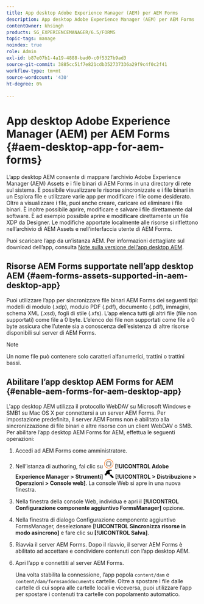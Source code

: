 ```yaml
---
title: App desktop Adobe Experience Manager (AEM) per AEM Forms
description: App desktop Adobe Experience Manager (AEM) per AEM Forms
contentOwner: khsingh
products: SG_EXPERIENCEMANAGER/6.5/FORMS
topic-tags: manage
noindex: true
role: Admin
exl-id: b87e07b1-4a19-4888-bad0-c0f5327b9ad3
source-git-commit: 3885cc51f7e821cdb352737336a29f9c4f0c2f41
workflow-type: tm+mt
source-wordcount: '430'
ht-degree: 0%

---
```


# App desktop Adobe Experience Manager (AEM) per AEM Forms {#aem-desktop-app-for-aem-forms}

L’app desktop AEM consente di mappare l’archivio Adobe Experience Manager (AEM) Assets e i file binari di AEM Forms in una directory di rete sul sistema. È possibile visualizzare le risorse sincronizzate e i file binari in un Esplora file e utilizzare varie app per modificare i file come desiderato. Oltre a visualizzare i file, puoi anche creare, caricare ed eliminare i file binari. È inoltre possibile aprire, modificare e salvare i file direttamente dal software. È ad esempio possibile aprire e modificare direttamente un file XDP da Designer. Le modifiche apportate localmente alle risorse si riflettono nell’archivio di AEM Assets e nell’interfaccia utente di AEM Forms.

Puoi scaricare l’app da un’istanza AEM. Per informazioni dettagliate sul download dell’app, consulta [Note sulla versione dell’app desktop AEM](https://experienceleague.adobe.com/docs/experience-manager-desktop-app/using/release-notes.html?lang=en).

## Risorse AEM Forms supportate nell’app desktop AEM {#aem-forms-assets-supported-in-aem-desktop-app}

Puoi utilizzare l’app per sincronizzare file binari AEM Forms dei seguenti tipi: modelli di modulo (.xdp), modulo PDF (.pdf), documento (.pdf), immagini, schema XML (.xsd), fogli di stile (.xfs). L’app elenca tutti gli altri file (file non supportati) come file a 0 byte. L’elenco dei file non supportati come file a 0 byte assicura che l’utente sia a conoscenza dell’esistenza di altre risorse disponibili sul server di AEM Forms.

>[!NOTE]
>
>Un nome file può contenere solo caratteri alfanumerici, trattini o trattini bassi.

## Abilitare l’app desktop AEM Forms for AEM {#enable-aem-forms-for-aem-desktop-app}

L&#39;app desktop AEM utilizza il protocollo WebDAV su Microsoft Windows e SMB1 su Mac OS X per connettersi a un server AEM Forms. Per impostazione predefinita, il server AEM Forms non è abilitato alla sincronizzazione di file binari e altre risorse con un client WebDAV o SMB. Per abilitare l’app desktop AEM Forms for AEM, effettua le seguenti operazioni:

1. Accedi ad AEM Forms come amministratore.
1. Nell’istanza di authoring, fai clic su ![adobeexperiencemanager](assets/adobeexperiencemanager.png) **[!UICONTROL Adobe Experience Manager > Strumenti]** ![martello](assets/hammer.png) **[!UICONTROL > Distribuzione > Operazioni > Console web]**. La console Web si apre in una nuova finestra.
1. Nella finestra della console Web, individua e apri il **[!UICONTROL Configurazione componente aggiuntivo FormsManager]** opzione.
1. Nella finestra di dialogo Configurazione componente aggiuntivo FormsManager, deselezionare **[!UICONTROL Sincronizza risorse in modo asincrono]** e fare clic su **[!UICONTROL Salva]**.
1. Riavvia il server AEM Forms. Dopo il riavvio, il server AEM Forms è abilitato ad accettare e condividere contenuti con l’app desktop AEM.
1. Apri l’app e connettiti al server AEM Forms.

   Una volta stabilita la connessione, l’app popola `content/dam` e `content/dam/formsanddocuments` cartelle. Oltre a spostare i file dalle cartelle di cui sopra alle cartelle locali e viceversa, puoi utilizzare l’app per spostare i contenuti tra cartelle con popolamento automatico.
